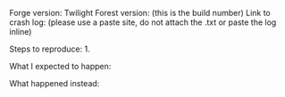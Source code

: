 
Forge version: 
Twilight Forest version: (this is the build number)
Link to crash log: (please use a paste site, do not attach the .txt or paste the log inline)

Steps to reproduce:
1. 

What I expected to happen:

What happened instead:
